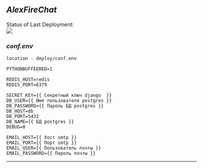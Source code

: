 _**AlexFireChat**_
------------

Status of Last Deployment:<br>
<img src="https://github.com/AlexFire-Dev/AlexFireChat/workflows/CI/badge.svg?branch=main"><br>


### **_conf.env_**
`location - deploy/conf.env`


~~~~
PYTHONBUFFEERED=1

REDIS_HOST=redis
REDIS_PORT=6379

SECRET_KEY={{ Секретный ключ django  }}
DB_USER={{ Имя пользователя postgres }}
DB_PASSWORD={{ Пароль БД postgres }}
DB_HOST=db
DB_PORT=5432
DB_NAME={{ БД postgres }}
DEBUG=0

EMAIL_HOST={{ Хост smtp }}
EMAIL_PORT={{ Порт smtp }}
EMAIL_USER={{ Пользователь почты }}
EMAIL_PASSWORD={{ Пароль почты }}
~~~~

________
